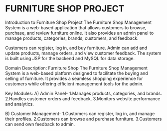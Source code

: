 #  FURNITURE SHOP PROJECT
Introduction to Furniture Shop Project
The Furniture Shop Management System is a web-based application that allows customers to browse, purchase, and review furniture online. It also provides an admin panel to manage products, categories, brands, customers, and feedback.

Customers can register, log in, and buy furniture.
Admin can add and update products, manage orders, and view customer feedback.
The system is built using JSP for the backend and MySQL for data storage.


Domain Description:  Furniture Shop
The Furniture Shop Management System is a web-based platform designed to facilitate the buying and selling of furniture. It provides a seamless shopping experience for customers while offering efficient management tools for the admin.

Key Modules:
A) Admin Panel-
1.Manages products, categories, and brands.
2.Handles customer orders and feedback.
3.Monitors website performance and analytics.

B) Customer Management-
1.Customers can register, log in, and manage their profiles.
2.Customers can browse and purchase furniture.
3.Customers can send  own feedback to admin.

